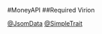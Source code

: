 #MoneyAPI
##Required Virion

[@JsomData](https://github.com/sky-min/JsonData) [@SimpleTrait](https://github.com/sky-min/pmmp-SimpleTrait)